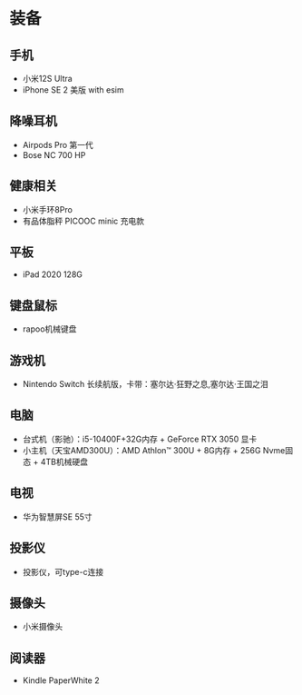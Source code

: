# 装备

## 手机
* 小米12S Ultra
* iPhone SE 2 美版 with esim

## 降噪耳机
* Airpods Pro 第一代
* Bose NC 700 HP

## 健康相关
* 小米手环8Pro
* 有品体脂秤 PICOOC minic 充电款

## 平板
* iPad 2020  128G

## 键盘鼠标
* rapoo机械键盘

## 游戏机
* Nintendo Switch 长续航版，卡带：塞尔达·狂野之息,塞尔达·王国之泪

## 电脑
* 台式机（影驰）：i5-10400F+32G内存 + GeForce RTX 3050 显卡
* 小主机（天宝AMD300U）：AMD Athlon™ 300U + 8G内存 + 256G Nvme固态 +  4TB机械硬盘

## 电视
* 华为智慧屏SE 55寸

## 投影仪
* 投影仪，可type-c连接

## 摄像头
* 小米摄像头

## 阅读器
* Kindle PaperWhite 2


